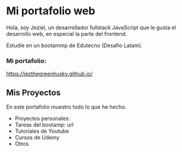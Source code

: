 # Mi portafolio web

Hola, soy Jeziel, un desarrollador fullstack JavaScript que le gusta el desarrollo web, en especial la parte del frontend.

Estudie en un bootammp de Edutecno (Desafio Latam).

### Mi portafolio:
https://jezthegreenhusky.github.io/

## Mis Proyectos
En este portafolio muestro todo lo que he hecho.
- Proyectos personales: 
- Tareas del bootamp: url
- Tutoriales de Youtube
- Cursos de Udemy
- Otros
